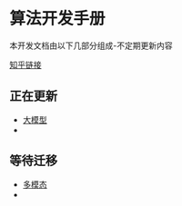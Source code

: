 # 算法开发手册


本开发文档由以下几部分组成-不定期更新内容

[知乎链接](https://www.zhihu.com/people/zhangyj-n)

## 正在更新

* [大模型](https://kg-nlp.github.io/Algorithm-Project-Manual/大模型/)
* 

## 等待迁移

* [多模态](https://kg-nlp.github.io/Algorithm-Project-Manual/多模态/)
* 